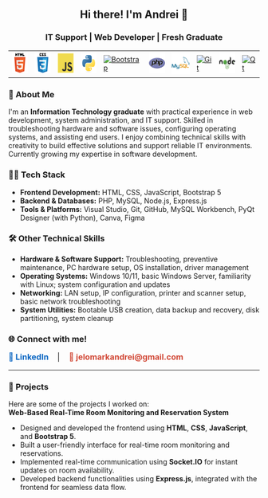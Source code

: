 ### <h2 align="center">Hi there! I'm Andrei 👋</h2>
<h3 align="center">IT Support | Web Developer | Fresh Graduate</h3>

<table align="center">
  <tr>
    <td><a href="https://www.w3.org/html/" target="_blank"><img src="https://raw.githubusercontent.com/devicons/devicon/master/icons/html5/html5-original-wordmark.svg" alt="HTML5" width="40" height="40"/></a></td>
    <td><a href="https://www.w3schools.com/css/" target="_blank"><img src="https://raw.githubusercontent.com/devicons/devicon/master/icons/css3/css3-original-wordmark.svg" alt="CSS3" width="40" height="40"/></a></td>
    <td><a href="https://developer.mozilla.org/en-US/docs/Web/JavaScript" target="_blank"><img src="https://raw.githubusercontent.com/devicons/devicon/master/icons/javascript/javascript-original.svg" alt="JavaScript" width="40" height="40"/></a></td>
     <td><a href="https://www.python.org" target="_blank"><img src="https://raw.githubusercontent.com/devicons/devicon/master/icons/python/python-original.svg" alt="Python" width="40" height="40"/></a></td>
    <td><a href="https://getbootstrap.com" target="_blank"><img src="https://upload.wikimedia.org/wikipedia/commons/b/b2/Bootstrap_logo.svg" alt="Bootstrap" width="45" height="40"/></a></td>
    <td><a href="https://www.php.net" target="_blank"><img src="https://raw.githubusercontent.com/devicons/devicon/master/icons/php/php-original.svg" alt="PHP" width="40" height="40"/></a></td>
    <td><a href="https://www.mysql.com/" target="_blank"><img src="https://raw.githubusercontent.com/devicons/devicon/master/icons/mysql/mysql-original-wordmark.svg" alt="MySQL" width="45" height="45"/></a></td>
    <td><a href="https://git-scm.com/" target="_blank"><img src="https://www.vectorlogo.zone/logos/git-scm/git-scm-icon.svg" alt="Git" width="40" height="40"/></a></td>
    <td><a href="https://nodejs.org" target="_blank"><img src="https://raw.githubusercontent.com/devicons/devicon/master/icons/nodejs/nodejs-original-wordmark.svg" alt="Node.js" width="40" height="40"/></a></td>
    <td><a href="https://www.qt.io/" target="_blank"><img src="https://upload.wikimedia.org/wikipedia/commons/0/0b/Qt_logo_2016.svg" alt="Qt" width="40" height="40"/></a></td>
  </tr>
</table>


<h3 align="left">🌟 About Me</h3>
I'm an <b>Information Technology graduate</b> with practical experience in web development, system administration, and IT support. Skilled in troubleshooting hardware and software issues, configuring operating systems, and assisting end users. I enjoy combining technical skills with creativity to build effective solutions and support reliable IT environments. Currently growing my expertise in software development.

<br>

<h3 align="left">🧑‍💻 Tech Stack</h3>
<ul>
  <li><b>Frontend Development:</b> HTML, CSS, JavaScript, Bootstrap 5</li>
  <li><b>Backend & Databases:</b> PHP, MySQL, Node.js, Express.js</li>
  <li><b>Tools & Platforms:</b> Visual Studio, Git, GitHub, MySQL Workbench, PyQt Designer (with Python), Canva, Figma</li>
</ul>

<h3 align="left">🛠️ Other Technical Skills</h3>
<ul>
  <li><b>Hardware & Software Support:</b> Troubleshooting, preventive maintenance, PC hardware setup, OS installation, driver management</li>
  <li><b>Operating Systems:</b> Windows 10/11, basic Windows Server, familiarity with Linux; system configuration and updates</li>
  <li><b>Networking:</b> LAN setup, IP configuration, printer and scanner setup, basic network troubleshooting</li>
  <li><b>System Utilities:</b> Bootable USB creation, data backup and recovery, disk partitioning, system cleanup</li>
</ul>


<h3 align="left">🌐 Connect with me!</h3>
<p align="left" style="font-size:16px;">
  <a href="https://linkedin.com/in/andreicsl" target="_blank" style="text-decoration:none; color:#0A66C2; font-weight:bold;">
    🔗 LinkedIn
  </a> &nbsp;&nbsp; | &nbsp;&nbsp;
 <a href="mailto:jelomarkandrei@gmail.com" style="text-decoration:none; color:#D14836; font-weight:bold;">
📧 jelomarkandrei@gmail.com
  </a>
</p>



---

<h3 align="left">🚀 Projects</h3>
Here are some of the projects I worked on:
<br>
<b>Web-Based Real-Time Room Monitoring and Reservation System</b>
<ul>
  <li>Designed and developed the frontend using <b>HTML</b>, <b>CSS</b>, <b>JavaScript</b>, and <b>Bootstrap 5</b>.</li>
  <li>Built a user-friendly interface for real-time room monitoring and reservations.</li>
  <li>Implemented real-time communication using <b>Socket.IO</b> for instant updates on room availability.</li>
  <li>Developed backend functionalities using <b>Express.js</b>, integrated with the frontend for seamless data flow.</li>
</ul>

